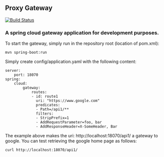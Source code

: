 ## Proxy Gateway

[![Build Status](https://www.uparix.com/jenkins/buildStatus/icon?job=proxy-gateway)](https://www.uparix.com/jenkins/job/proxy-gateway/)

### A spring cloud gateway application for development purposes.

To start the gateway, simply run in the repository root (location of pom.xml):
```
mvn spring-boot:run
```

Simply create config/application.yaml with the following content:
```
server:
    port: 18070
spring:
    cloud:
        gateway:
            routes:
            - id: route1
              uri: "https://www.google.com"
              predicates:
              - Path=/api1/**
              filters:
              - StripPrefix=1
              - AddRequestParameter=foo, bar
              - AddResponseHeader=X-SomeHeader, Bar      
``` 
The example above makes the uri: http://localhost:18070/api1/ a gateway to google.
You can test retrieving the google home page as follows:
```
curl http://localhost:18070/api1/
```
